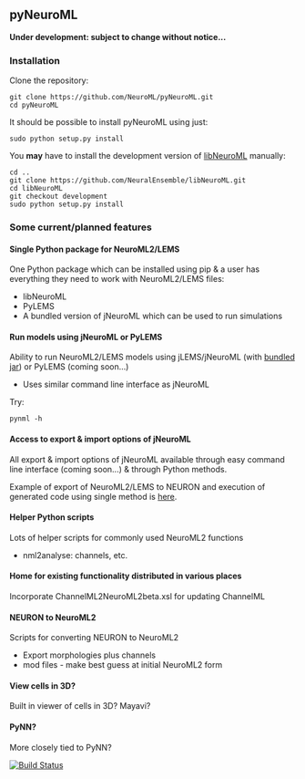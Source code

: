 ## pyNeuroML


**Under development: subject to change without notice...**

### Installation

Clone the repository:

    git clone https://github.com/NeuroML/pyNeuroML.git
    cd pyNeuroML
    
It should be possible to install pyNeuroML using just:

    sudo python setup.py install
    
You **may** have to install the development version of [libNeuroML](https://github.com/NeuralEnsemble/libNeuroML) manually:

    cd ..
    git clone https://github.com/NeuralEnsemble/libNeuroML.git
    cd libNeuroML
    git checkout development
    sudo python setup.py install
    

### Some current/planned features

#### Single Python package for NeuroML2/LEMS

One Python package which can be installed using pip & a user has everything they need to work with NeuroML2/LEMS files:

- libNeuroML
- PyLEMS
- A bundled version of jNeuroML which can be used to run simulations

#### Run models using jNeuroML or PyLEMS

Ability to run NeuroML2/LEMS models using jLEMS/jNeuroML (with [bundled jar](https://github.com/NeuroML/pyNeuroML/tree/master/pyneuroml/lib)) or PyLEMS (coming soon...)

- Uses similar command line interface as jNeuroML

Try:

    pynml -h

#### Access to export & import options of jNeuroML

All export & import options of jNeuroML available through easy command line interface (coming soon...) & through Python methods.

Example of export of NeuroML2/LEMS to NEURON and execution of generated code using single method is [here](https://github.com/NeuroML/pyNeuroML/blob/master/examples/run_jneuroml_plot_matplotlib.py#L21).

#### Helper Python scripts

Lots of helper scripts for commonly used NeuroML2 functions

- nml2analyse: channels, etc.

#### Home for existing functionality distributed in various places

Incorporate ChannelML2NeuroML2beta.xsl for updating ChannelML

#### NEURON to NeuroML2

Scripts for converting NEURON to NeuroML2
	
- Export morphologies plus channels
- mod files - make best guess at initial NeuroML2 form
	
#### View cells in 3D?

Built in viewer of cells in 3D? Mayavi?

#### PyNN?

More closely tied to PyNN?



[![Build Status](https://travis-ci.org/pgleeson/pyNeuroML.svg?branch=master)](https://travis-ci.org/pgleeson/pyNeuroML)
